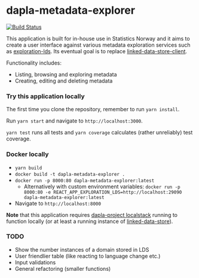 # dapla-metadata-explorer
[![Build Status](https://dev.azure.com/statisticsnorway/Dapla/_apis/build/status/Frontends/statisticsnorway.dapla-metadata-explorer?branchName=master)](https://dev.azure.com/statisticsnorway/Dapla/_build/latest?definitionId=21&branchName=master)

This application is built for in-house use in Statistics Norway and it aims to create a user interface against various 
metadata exploration services such as 
[exploration-lds](https://github.com/statisticsnorway/dapla-project/blob/master/localstack/docker-compose-exploration.yml).
Its eventual goal is to replace [linked-data-store-client](https://github.com/statisticsnorway/linked-data-store-client).

Functionality includes:
* Listing, browsing and exploring metadata
* Creating, editing and deleting metadata

### Try this application locally
The first time you clone the repository, remember to run `yarn install`.

Run `yarn start` and navigate to `http://localhost:3000`.

`yarn test` runs all tests and `yarn coverage` calculates (rather unreliably) test coverage.

### Docker locally
* `yarn build`
* `docker build -t dapla-metadata-explorer .`
* `docker run -p 8000:80 dapla-metadata-explorer:latest`
  * Alternatively with custom environment variables: `docker run -p 8000:80 -e REACT_APP_EXPLORATION_LDS=http://localhost:29090 dapla-metadata-explorer:latest`
* Navigate to `http://localhost:8000`

**Note** that this application requires [dapla-project localstack](https://github.com/statisticsnorway/dapla-project/blob/master/localstack/README.md)
running to function locally (or at least a running instance of [linked-data-store](https://github.com/statisticsnorway/linked-data-store-documentation)).

### TODO
* Show the number instances of a domain stored in LDS
* User friendlier table (like reacting to language change etc.)
* Input validations
* General refactoring (smaller functions)
